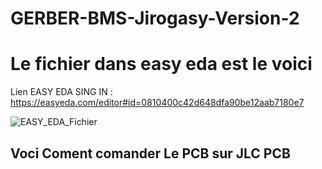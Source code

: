 # GERBER-BMS-Jirogasy-Version-2
# Le fichier dans easy eda est le voici 
Lien EASY EDA SING IN : https://easyeda.com/editor#id=0810400c42d648dfa90be12aab7180e7

![EASY_EDA_Fichier](https://github.com/Jirogasy/GERBER-BMS-Jirogasy-Version-2/assets/140087227/fc0ce9d0-2d5a-4ec9-9b23-f2d0112e86c7)

## Voci Coment comander Le PCB sur JLC PCB



